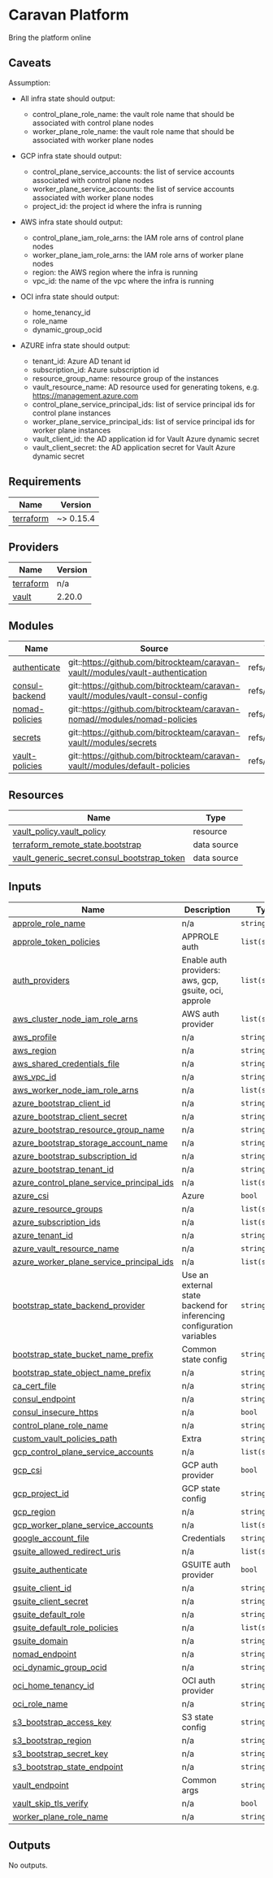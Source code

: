 # Caravan Platform
Bring the platform online

## Caveats

Assumption:
- All infra state should output:
  - control_plane_role_name: the vault role name that should be associated with control plane nodes
  - worker_plane_role_name: the vault role name that should be associated with worker plane nodes
  
- GCP infra state should output:
  - control_plane_service_accounts: the list of service accounts associated with control plane nodes
  - worker_plane_service_accounts: the list of service accounts associated with worker plane nodes
  - project_id: the project id where the infra is running
  
- AWS infra state should output:
  - control_plane_iam_role_arns: the IAM role arns of control plane nodes
  - worker_plane_iam_role_arns: the IAM role arns of worker plane nodes
  - region: the AWS region where the infra is running
  - vpc_id: the name of the vpc where the infra is running
  
- OCI infra state should output:
  - home_tenancy_id
  - role_name
  - dynamic_group_ocid

- AZURE infra state should output:
  - tenant_id: Azure AD tenant id
  - subscription_id: Azure subscription id
  - resource_group_name: resource group of the instances
  - vault_resource_name: AD resource used for generating tokens, e.g. https://management.azure.com
  - control_plane_service_principal_ids: list of service principal ids for control plane instances
  - worker_plane_service_principal_ids: list of service principal ids for worker plane instances
  - vault_client_id: the AD application id for Vault Azure dynamic secret  
  - vault_client_secret: the AD application secret for Vault Azure dynamic secret

<!-- BEGINNING OF PRE-COMMIT-TERRAFORM DOCS HOOK -->
## Requirements

| Name | Version |
|------|---------|
| <a name="requirement_terraform"></a> [terraform](#requirement\_terraform) | ~> 0.15.4 |

## Providers

| Name | Version |
|------|---------|
| <a name="provider_terraform"></a> [terraform](#provider\_terraform) | n/a |
| <a name="provider_vault"></a> [vault](#provider\_vault) | 2.20.0 |

## Modules

| Name | Source | Version |
|------|--------|---------|
| <a name="module_authenticate"></a> [authenticate](#module\_authenticate) | git::https://github.com/bitrockteam/caravan-vault//modules/vault-authentication | refs/tags/v0.3.6 |
| <a name="module_consul-backend"></a> [consul-backend](#module\_consul-backend) | git::https://github.com/bitrockteam/caravan-vault//modules/vault-consul-config | refs/tags/v0.3.6 |
| <a name="module_nomad-policies"></a> [nomad-policies](#module\_nomad-policies) | git::https://github.com/bitrockteam/caravan-nomad//modules/nomad-policies | refs/tags/v0.1.5 |
| <a name="module_secrets"></a> [secrets](#module\_secrets) | git::https://github.com/bitrockteam/caravan-vault//modules/secrets | refs/tags/v0.3.6 |
| <a name="module_vault-policies"></a> [vault-policies](#module\_vault-policies) | git::https://github.com/bitrockteam/caravan-vault//modules/default-policies | refs/tags/v0.3.6 |

## Resources

| Name | Type |
|------|------|
| [vault_policy.vault_policy](https://registry.terraform.io/providers/hashicorp/vault/latest/docs/resources/policy) | resource |
| [terraform_remote_state.bootstrap](https://registry.terraform.io/providers/hashicorp/terraform/latest/docs/data-sources/remote_state) | data source |
| [vault_generic_secret.consul_bootstrap_token](https://registry.terraform.io/providers/hashicorp/vault/latest/docs/data-sources/generic_secret) | data source |

## Inputs

| Name | Description | Type | Default | Required |
|------|-------------|------|---------|:--------:|
| <a name="input_approle_role_name"></a> [approle\_role\_name](#input\_approle\_role\_name) | n/a | `string` | `""` | no |
| <a name="input_approle_token_policies"></a> [approle\_token\_policies](#input\_approle\_token\_policies) | APPROLE auth | `list(string)` | `[]` | no |
| <a name="input_auth_providers"></a> [auth\_providers](#input\_auth\_providers) | Enable auth providers: aws, gcp, gsuite, oci, approle | `list(string)` | `[]` | no |
| <a name="input_aws_cluster_node_iam_role_arns"></a> [aws\_cluster\_node\_iam\_role\_arns](#input\_aws\_cluster\_node\_iam\_role\_arns) | AWS auth provider | `list(string)` | `[]` | no |
| <a name="input_aws_profile"></a> [aws\_profile](#input\_aws\_profile) | n/a | `string` | `null` | no |
| <a name="input_aws_region"></a> [aws\_region](#input\_aws\_region) | n/a | `string` | `""` | no |
| <a name="input_aws_shared_credentials_file"></a> [aws\_shared\_credentials\_file](#input\_aws\_shared\_credentials\_file) | n/a | `string` | `null` | no |
| <a name="input_aws_vpc_id"></a> [aws\_vpc\_id](#input\_aws\_vpc\_id) | n/a | `string` | `""` | no |
| <a name="input_aws_worker_node_iam_role_arns"></a> [aws\_worker\_node\_iam\_role\_arns](#input\_aws\_worker\_node\_iam\_role\_arns) | n/a | `list(string)` | `[]` | no |
| <a name="input_azure_bootstrap_client_id"></a> [azure\_bootstrap\_client\_id](#input\_azure\_bootstrap\_client\_id) | n/a | `string` | `""` | no |
| <a name="input_azure_bootstrap_client_secret"></a> [azure\_bootstrap\_client\_secret](#input\_azure\_bootstrap\_client\_secret) | n/a | `string` | `""` | no |
| <a name="input_azure_bootstrap_resource_group_name"></a> [azure\_bootstrap\_resource\_group\_name](#input\_azure\_bootstrap\_resource\_group\_name) | n/a | `string` | `""` | no |
| <a name="input_azure_bootstrap_storage_account_name"></a> [azure\_bootstrap\_storage\_account\_name](#input\_azure\_bootstrap\_storage\_account\_name) | n/a | `string` | `""` | no |
| <a name="input_azure_bootstrap_subscription_id"></a> [azure\_bootstrap\_subscription\_id](#input\_azure\_bootstrap\_subscription\_id) | n/a | `string` | `""` | no |
| <a name="input_azure_bootstrap_tenant_id"></a> [azure\_bootstrap\_tenant\_id](#input\_azure\_bootstrap\_tenant\_id) | n/a | `string` | `""` | no |
| <a name="input_azure_control_plane_service_principal_ids"></a> [azure\_control\_plane\_service\_principal\_ids](#input\_azure\_control\_plane\_service\_principal\_ids) | n/a | `list(string)` | `[]` | no |
| <a name="input_azure_csi"></a> [azure\_csi](#input\_azure\_csi) | Azure | `bool` | `false` | no |
| <a name="input_azure_resource_groups"></a> [azure\_resource\_groups](#input\_azure\_resource\_groups) | n/a | `list(string)` | `[]` | no |
| <a name="input_azure_subscription_ids"></a> [azure\_subscription\_ids](#input\_azure\_subscription\_ids) | n/a | `list(string)` | `[]` | no |
| <a name="input_azure_tenant_id"></a> [azure\_tenant\_id](#input\_azure\_tenant\_id) | n/a | `string` | `""` | no |
| <a name="input_azure_vault_resource_name"></a> [azure\_vault\_resource\_name](#input\_azure\_vault\_resource\_name) | n/a | `string` | `""` | no |
| <a name="input_azure_worker_plane_service_principal_ids"></a> [azure\_worker\_plane\_service\_principal\_ids](#input\_azure\_worker\_plane\_service\_principal\_ids) | n/a | `list(string)` | `[]` | no |
| <a name="input_bootstrap_state_backend_provider"></a> [bootstrap\_state\_backend\_provider](#input\_bootstrap\_state\_backend\_provider) | Use an external state backend for inferencing configuration variables | `string` | `""` | no |
| <a name="input_bootstrap_state_bucket_name_prefix"></a> [bootstrap\_state\_bucket\_name\_prefix](#input\_bootstrap\_state\_bucket\_name\_prefix) | Common state config | `string` | `"states-bucket"` | no |
| <a name="input_bootstrap_state_object_name_prefix"></a> [bootstrap\_state\_object\_name\_prefix](#input\_bootstrap\_state\_object\_name\_prefix) | n/a | `string` | `"infraboot/terraform/state"` | no |
| <a name="input_ca_cert_file"></a> [ca\_cert\_file](#input\_ca\_cert\_file) | n/a | `string` | `null` | no |
| <a name="input_consul_endpoint"></a> [consul\_endpoint](#input\_consul\_endpoint) | n/a | `string` | `null` | no |
| <a name="input_consul_insecure_https"></a> [consul\_insecure\_https](#input\_consul\_insecure\_https) | n/a | `bool` | `false` | no |
| <a name="input_control_plane_role_name"></a> [control\_plane\_role\_name](#input\_control\_plane\_role\_name) | n/a | `string` | `"control-plane"` | no |
| <a name="input_custom_vault_policies_path"></a> [custom\_vault\_policies\_path](#input\_custom\_vault\_policies\_path) | Extra | `string` | `null` | no |
| <a name="input_gcp_control_plane_service_accounts"></a> [gcp\_control\_plane\_service\_accounts](#input\_gcp\_control\_plane\_service\_accounts) | n/a | `list(string)` | `[]` | no |
| <a name="input_gcp_csi"></a> [gcp\_csi](#input\_gcp\_csi) | GCP auth provider | `bool` | `false` | no |
| <a name="input_gcp_project_id"></a> [gcp\_project\_id](#input\_gcp\_project\_id) | GCP state config | `string` | `""` | no |
| <a name="input_gcp_region"></a> [gcp\_region](#input\_gcp\_region) | n/a | `string` | `""` | no |
| <a name="input_gcp_worker_plane_service_accounts"></a> [gcp\_worker\_plane\_service\_accounts](#input\_gcp\_worker\_plane\_service\_accounts) | n/a | `list(string)` | `[]` | no |
| <a name="input_google_account_file"></a> [google\_account\_file](#input\_google\_account\_file) | Credentials | `string` | `null` | no |
| <a name="input_gsuite_allowed_redirect_uris"></a> [gsuite\_allowed\_redirect\_uris](#input\_gsuite\_allowed\_redirect\_uris) | n/a | `list(string)` | `[]` | no |
| <a name="input_gsuite_authenticate"></a> [gsuite\_authenticate](#input\_gsuite\_authenticate) | GSUITE auth provider | `bool` | `false` | no |
| <a name="input_gsuite_client_id"></a> [gsuite\_client\_id](#input\_gsuite\_client\_id) | n/a | `string` | `null` | no |
| <a name="input_gsuite_client_secret"></a> [gsuite\_client\_secret](#input\_gsuite\_client\_secret) | n/a | `string` | `null` | no |
| <a name="input_gsuite_default_role"></a> [gsuite\_default\_role](#input\_gsuite\_default\_role) | n/a | `string` | `null` | no |
| <a name="input_gsuite_default_role_policies"></a> [gsuite\_default\_role\_policies](#input\_gsuite\_default\_role\_policies) | n/a | `list(string)` | `[]` | no |
| <a name="input_gsuite_domain"></a> [gsuite\_domain](#input\_gsuite\_domain) | n/a | `string` | `null` | no |
| <a name="input_nomad_endpoint"></a> [nomad\_endpoint](#input\_nomad\_endpoint) | n/a | `string` | `null` | no |
| <a name="input_oci_dynamic_group_ocid"></a> [oci\_dynamic\_group\_ocid](#input\_oci\_dynamic\_group\_ocid) | n/a | `string` | `""` | no |
| <a name="input_oci_home_tenancy_id"></a> [oci\_home\_tenancy\_id](#input\_oci\_home\_tenancy\_id) | OCI auth provider | `string` | `""` | no |
| <a name="input_oci_role_name"></a> [oci\_role\_name](#input\_oci\_role\_name) | n/a | `string` | `""` | no |
| <a name="input_s3_bootstrap_access_key"></a> [s3\_bootstrap\_access\_key](#input\_s3\_bootstrap\_access\_key) | S3 state config | `string` | `null` | no |
| <a name="input_s3_bootstrap_region"></a> [s3\_bootstrap\_region](#input\_s3\_bootstrap\_region) | n/a | `string` | `null` | no |
| <a name="input_s3_bootstrap_secret_key"></a> [s3\_bootstrap\_secret\_key](#input\_s3\_bootstrap\_secret\_key) | n/a | `string` | `null` | no |
| <a name="input_s3_bootstrap_state_endpoint"></a> [s3\_bootstrap\_state\_endpoint](#input\_s3\_bootstrap\_state\_endpoint) | n/a | `string` | `null` | no |
| <a name="input_vault_endpoint"></a> [vault\_endpoint](#input\_vault\_endpoint) | Common args | `string` | `null` | no |
| <a name="input_vault_skip_tls_verify"></a> [vault\_skip\_tls\_verify](#input\_vault\_skip\_tls\_verify) | n/a | `bool` | `false` | no |
| <a name="input_worker_plane_role_name"></a> [worker\_plane\_role\_name](#input\_worker\_plane\_role\_name) | n/a | `string` | `"worker-plane"` | no |

## Outputs

No outputs.
<!-- END OF PRE-COMMIT-TERRAFORM DOCS HOOK -->

